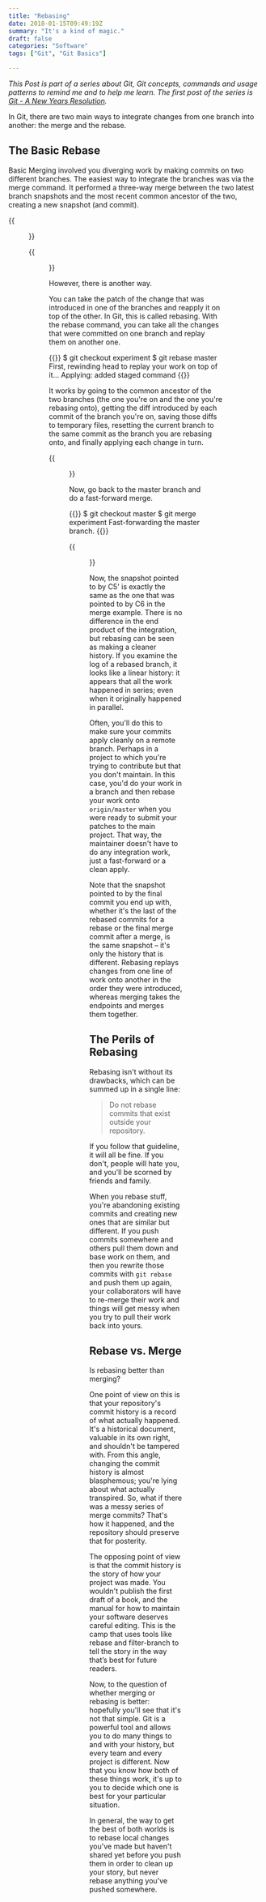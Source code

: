 ```yaml
---
title: "Rebasing"
date: 2018-01-15T09:49:19Z
summary: "It's a kind of magic."
draft: false
categories: "Software"
tags: ["Git", "Git Basics"]

---
```

*This Post is part of a series about Git, Git concepts, commands and usage patterns 
to remind me and to help me learn. The first post of the series is [Git - A New Years Resolution](../introduction).*

In Git, there are two main ways to integrate changes from one branch into another: the merge and the rebase. 

## The Basic Rebase

Basic Merging involved you diverging work by making commits on two different branches. The 
easiest way to integrate the branches was via the merge command. It performed a three-way merge 
between the two latest branch snapshots and the most recent common ancestor of the two, creating 
a new snapshot (and commit).
 
{{<figure src="../figure-8.jpg" caption="A divergent history.">}}

{{<figure src="../figure-9.jpg" caption="A basic merge - three-way merge.">}} 

However, there is another way.

You can take the patch of the change that was introduced in one of the branches and reapply 
it on top of the other. In Git, this is called rebasing. With the rebase command, you can take 
all the changes that were committed on one branch and replay them on another one.

{{<highlight bash>}}
$ git checkout experiment
$ git rebase master
First, rewinding head to replay your work on top of it...
Applying: added staged command
{{</highlight>}}
 
It works by going to the common ancestor of the two branches (the one you're on and the one you're 
rebasing onto), getting the diff introduced by each commit of the branch you're on, saving those 
diffs to temporary files, resetting the current branch to the same commit as the branch you are 
rebasing onto, and finally applying each change in turn.
 
{{<figure src="../figure-10.jpg" caption="Rebasing the change introduced in C5 onto C4 creating C5`.">}}

Now, go back to the master branch and do a fast-forward merge.
 
{{<highlight bash>}}
$ git checkout master
$ git merge experiment
Fast-forwarding the master branch.
{{</highlight>}}

{{<figure src="../figure-11.jpg" caption="Fast-forwarding the master branch.">}} 

Now, the snapshot pointed to by C5' is exactly the same as the one that was pointed to by 
C6 in the merge example. There is no difference in the end product of the integration, 
but rebasing can be seen as making a cleaner history. If you examine the log of a 
rebased branch, it looks like a linear history: it appears that all the work happened in 
series; even when it originally happened in parallel.

Often, you'll do this to make sure your commits apply cleanly on a remote branch. Perhaps 
in a project to which you're trying to contribute but that you don't maintain. In this 
case, you'd do your work in a branch and then rebase your work onto `origin/master` when 
you were ready to submit your patches to the main project. That way, the maintainer doesn't 
have to do any integration work, just a fast-forward or a clean apply.

Note that the snapshot pointed to by the final commit you end up with, whether it's the last 
of the rebased commits for a rebase or the final merge commit after a merge, is the same 
snapshot – it's only the history that is different. Rebasing replays changes from one 
line of work onto another in the order they were introduced, whereas merging takes the 
endpoints and merges them together.

## The Perils of Rebasing

Rebasing isn't without its drawbacks, which can be summed up in a single line:

> Do not rebase commits that exist outside your repository.

If you follow that guideline, it will all be fine. If you don't, people will hate you, and you'll 
be scorned by friends and family.

When you rebase stuff, you're abandoning existing commits and creating new ones that 
are similar but different. If you push commits somewhere and others pull them down and 
base work on them, and then you rewrite those commits with `git rebase` and push them up again, 
your collaborators will have to re-merge their work and things will get messy when you try to 
pull their work back into yours.

## Rebase vs. Merge

Is rebasing better than merging?

One point of view on this is that your repository's commit history is a record of 
what actually happened. It's a historical document, valuable in its own right, 
and shouldn't be tampered with. From this angle, changing the commit history 
is almost blasphemous; you're lying about what actually transpired. So, what if there 
was a messy series of merge commits? That's how it happened, and the repository should preserve that 
for posterity.

The opposing point of view is that the commit history is the story of how your 
project was made. You wouldn't publish the first draft of a book, and the manual for how 
to maintain your software deserves careful editing. This is the camp that uses tools 
like rebase and filter-branch to tell the story in the way that’s best for future readers.

Now, to the question of whether merging or rebasing is better: hopefully you'll see 
that it's not that simple. Git is a powerful tool and allows you to do many things 
to and with your history, but every team and every project is different. Now 
that you know how both of these things work, it's up to you to decide which one is best 
for your particular situation.

In general, the way to get the best of both worlds is to rebase local changes you've made 
but haven't shared yet before you push them in order to clean up your story, but never 
rebase anything you've pushed somewhere.

